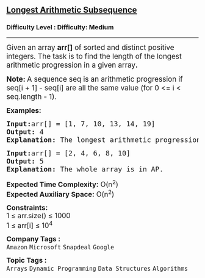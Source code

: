 <h2><a href="https://www.geeksforgeeks.org/problems/longest-arithmetic-progression1019/1?page=1&difficulty=Medium&status=unsolved&sortBy=submissions">Longest Arithmetic Subsequence</a></h2><h3>Difficulty Level : Difficulty: Medium</h3><hr><div class="problems_problem_content__Xm_eO"><p><span style="font-size: 14pt;">Given an array <strong>arr[]</strong> of sorted and distinct positive integers. The task is to find the length of the longest arithmetic progression in a given array<strong>.</strong></span></p>
<p><span style="font-size: 14pt;"><strong>Note: </strong></span><span style="font-size: 18.6667px;">A sequence seq is an arithmetic progression if seq[i + 1] - seq[i] are all the same value (for 0 &lt;= i &lt; seq.length - 1).</span></p>
<p><span style="font-size: 18px;"><strong>Examples:</strong></span></p>
<pre><span style="font-size: 18px;"><strong>Input:</strong>arr[] = [1, 7, 10, 13, 14, 19]
<strong>Output:</strong> 4
<strong>Explanation:</strong> The longest arithmetic progression is [1, 7, 13, 19].</span></pre>
<pre><span style="font-size: 18px;"><strong>Input:</strong>arr[] = [2, 4, 6, 8, 10]
<strong>Output:</strong> 5
<strong>Explanation:</strong> The whole array is in AP.</span></pre>
<p><span style="font-size: 18px;"><strong>Expected Time Complexity:</strong> O(n<sup>2</sup>)<br><strong>Expected Auxiliary Space:</strong> O(n<sup>2</sup>)</span></p>
<p><span style="font-size: 18px;"><strong>Constraints:</strong><br>1 ≤ arr.size() ≤ 1000<br>1 ≤ arr[i] ≤ 10<sup>4</sup></span></p></div><p><span style=font-size:18px><strong>Company Tags : </strong><br><code>Amazon</code>&nbsp;<code>Microsoft</code>&nbsp;<code>Snapdeal</code>&nbsp;<code>Google</code>&nbsp;<br><p><span style=font-size:18px><strong>Topic Tags : </strong><br><code>Arrays</code>&nbsp;<code>Dynamic Programming</code>&nbsp;<code>Data Structures</code>&nbsp;<code>Algorithms</code>&nbsp;